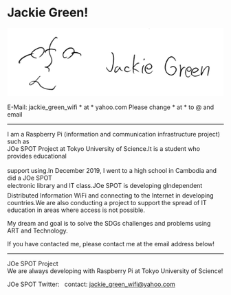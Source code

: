 # Jackie Green!

![hello](1.jpg) 

E-Mail: jackie_green_wifi * at * yahoo.com
Please change * at * to @ and email



---
I am a Raspberry Pi (information and communication infrastructure project) such as<br>
JOe SPOT Project at Tokyo University of Science.It is a student who provides educational<br><br>
support using.In December 2019, I went to a high school in Cambodia and did a JOe SPOT<br>
electronic library and IT class.JOe SPOT is developing gIndependent Distributed Information WiFi
and connecting to the Internet in developing countries.We are also conducting a project to 
support the spread of IT education in areas where access is not possible.<br>

My dream and goal is to solve the SDGs challenges and problems using ART and Technology.

If you have contacted me, please contact me at the email address below!<br>


---
JOe SPOT Project<br>
We are always developing
with Raspberry Pi at
Tokyo University of Science! 

JOe SPOT 
Twitter: <a href="https://twitter.com/hackerfreedomx"></a>&nbsp;
contact: <a href="jackie_green_wifi@yahoo.com">jackie_green_wifi@yahoo.com</a><br>


